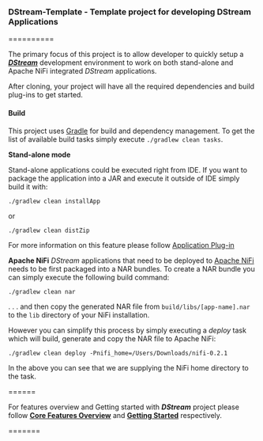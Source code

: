 ### DStream-Template - Template project for developing DStream Applications
==========

The primary focus of this project is to allow developer to quickly setup a [_**DStream**_](https://github.com/hortonworks/dstream) development 
environment to work on both stand-alone and Apache NiFi integrated _DStream_ applications. 

After cloning, your project will have all the required dependencies and build plug-ins to get started. 

#### Build
This project uses [Gradle](http://gradle.org/) for build and dependency management. To get the list of available build tasks simply execute ```./gradlew clean tasks```.

**Stand-alone mode**

Stand-alone applications could be executed right from IDE. If you want to package the application into a JAR 
and execute it outside of IDE simply build it with:

```
./gradlew clean installApp
``` 

or 

```
./gradlew clean distZip
```

For more information on this feature please follow [Application Plug-in](https://docs.gradle.org/current/userguide/application_plugin.html) 

**Apache NiFi**
_DStream_ applications that need to be deployed to [Apache NiFi](https://nifi.apache.org/) needs to be first packaged into a NAR bundles.
To create a NAR bundle you can simply execute the following build command:
```
./gradlew clean nar
```
. . . and then copy the generated NAR file from ```build/libs/[app-name].nar``` to the ```lib``` directory of your NiFi installation.

However you can simplify this process by simply executing a _deploy_ task which will build, generate and copy the NAR file 
to Apache NiFi:
```
./gradlew clean deploy -Pnifi_home=/Users/Downloads/nifi-0.2.1
```
In the above you can see that we are supplying the NiFi home directory to the task.

======

For features overview and Getting started with _**DStream**_ project please follow [**Core Features Overview**](https://github.com/hortonworks/dstream/wiki/Core-Features-Overview) and [**Getting Started**](https://github.com/hortonworks/dstream/wiki) respectively.


=======
